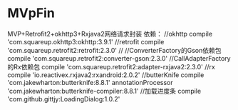 # MVpFin
MVP+Retrofit2+okhttp3+Rxjava2网络请求封装
依赖：
    //okhttp
    compile 'com.squareup.okhttp3:okhttp:3.9.1'
    //retrofit
    compile 'com.squareup.retrofit2:retrofit:2.3.0'
    // //ConverterFactory的Gson依赖包
    compile 'com.squareup.retrofit2:converter-gson:2.3.0'
    //CallAdapterFactory的Rx依赖包
    compile 'com.squareup.retrofit2:adapter-rxjava2:2.3.0'
    //rx
    compile 'io.reactivex.rxjava2:rxandroid:2.0.2'
    //butterKnife
    compile 'com.jakewharton:butterknife:8.8.1'
    annotationProcessor 'com.jakewharton:butterknife-compiler:8.8.1'
    //加载进度条
    compile 'com.github.gittjy:LoadingDialog:1.0.2'
